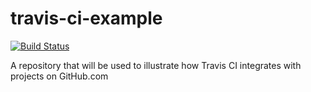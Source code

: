 travis-ci-example
=================
[![Build Status](https://travis-ci.org/hrphp/travis-ci-example.svg?branch=master)](https://travis-ci.org/hrphp/travis-ci-example)

A repository that will be used to illustrate how Travis CI integrates with projects on GitHub.com
